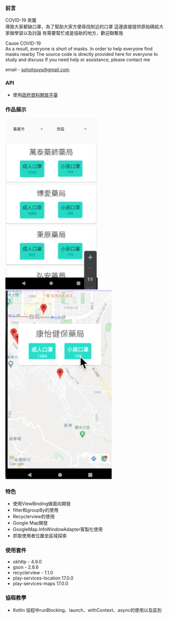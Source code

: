 ### 前言
COVID-19 來襲 <br>
導致大家都缺口罩，為了幫助大家方便尋找附近的口罩
這邊直接提供原始碼給大家做學習以及討論
有需要幫忙或是協助的地方，歡迎聯繫我

Cause COVID-19 <br>
As a result, everyone is short of masks. In order to help everyone find masks nearby
The source code is directly provided here for everyone to study and discuss
If you need help or assistance, please contact me

email - sohotguys@gmail.com


### API
- 使用<a href="https://data.gov.tw/">政府資料開放平臺</a> 

### 作品展示

![Recyclerview](/data/001.png) ![GoogleMap](/data/002.png)

### 特色
- 使用ViewBinding做面向開發
- filter和groupBy的使用
- Recyclerview的使用
- Google Map開發
- GoogleMap.InfoWindowAdapter客製化使用
- 抓取使用者位置坐區域探索

### 使用套件
- okhttp - 4.9.0
- gson - 2.8.6
- recyclerview - 1.1.0
- play-services-location 17.0.0
- play-services-maps 17.0.0

### 協程教學
- Kotlin 協程中runBlocking、launch、withContext、async的使用以及區別
